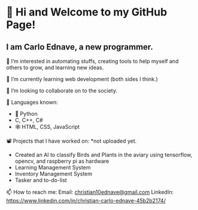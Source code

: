  <h1> 👋 Hi and Welcome to my GitHub Page! </h1>
 <h2> I am Carlo Ednave, a new programmer. </h2>
 
 👀 I’m interested in automating stuffs, creating tools to help myself and others to grow, and learning new ideas.
 
 🌱 I’m currently learning web development (both sides I think.) 
 
 💞️ I’m looking to collaborate on to the society.
 
 🧠 Languages known:
   <ul>
    <li>🐍 Python</li>
    <li>C, C++, C#</li>
    <li>🕸️ HTML, CSS, JavaScript</li>
   </ul>
    
📽️ Projects that I have worked on: *not uploaded yet.
  - Created an AI to classify Birds and Plants in the aviary using tensorflow, opencv, and raspberry pi as hardware
  - Learning Management System
  - Inventory Management System
  - Tasker and to-do-list
  
 
 📫 How to reach me:
        Email: christian10ednave@gmail.com
        LinkedIn: https://www.linkedin.com/in/christian-carlo-ednave-45b2b2174/
        

<!---
CarlEdnave19/CarlEdnave19 is a ✨ special ✨ repository because its `README.md` (this file) appears on your GitHub profile.
You can click the Preview link to take a look at your changes.
--->
